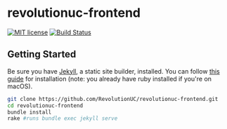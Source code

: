 # revolutionuc-frontend

[![MIT license](http://img.shields.io/badge/license-MIT-brightgreen.svg)](http://opensource.org/licenses/MIT)
[![Build Status](https://travis-ci.org/RevolutionUC/revolutionuc-frontend.svg?branch=master)](https://travis-ci.org/RevolutionUC/revolutionuc-frontend)

## Getting Started

Be sure you have [Jekyll](https://jekyllrb.com/), a static site builder, installed. You can follow [this guide](https://jekyllrb.com/docs/installation/) for installation (note: you already have ruby installed if you're on macOS).

```sh
git clone https://github.com/RevolutionUC/revolutionuc-frontend.git 
cd revolutionuc-frontend
bundle install
rake #runs bundle exec jekyll serve
```
